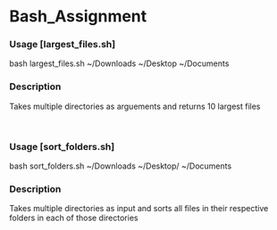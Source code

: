 # Bash_Assignment
  <h3>Usage [largest_files.sh]</h3>
<p>bash largest_files.sh ~/Downloads ~/Desktop ~/Documents </p>
<h3>Description</h3><p>Takes multiple directories as arguements and returns 10 largest files</p>

<br>
<h3>Usage [sort_folders.sh]</h3>
<p>bash sort_folders.sh ~/Downloads ~/Desktop/ ~/Documents</p>
<h3>Description</h3><p>Takes multiple directories as input and sorts all files in their respective folders in each of those directories</p>
